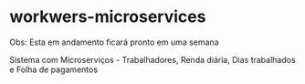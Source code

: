# workwers-microservices

Obs: Esta em andamento ficará pronto em uma semana

Sistema com Microserviços - Trabalhadores, Renda diária, Dias trabalhados e Folha de pagamentos
